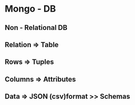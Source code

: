 # Mongo - DB

## Non - Relational DB

## Relation => Table

## Rows => Tuples

## Columns => Attributes

## Data => JSON (csv)format >> Schemas

<!--
MVC Arch:
    >> Model(M) View(V) Controller(C)
    >> Model & Controller are w.r.t back-end
    >> view is w.r.t to front-end (ReactJs)
    >> Controller : Brain or logic of a route
 -->

 <!-- Model: It speaks about the structure of MongoDB Collection -->

 <!-- Schema >>
  Id : String
  Name : String
  Age : Number
  Gender : Char / VarChar(25)

 Model >>
  Id : 22
  Name : Aniruddh Ekansh Pandey
  Age : 21
  Gender : 'M' -->

  <!-- DTO : Used to transfer information between objects (i.e., from one object to another) -->
